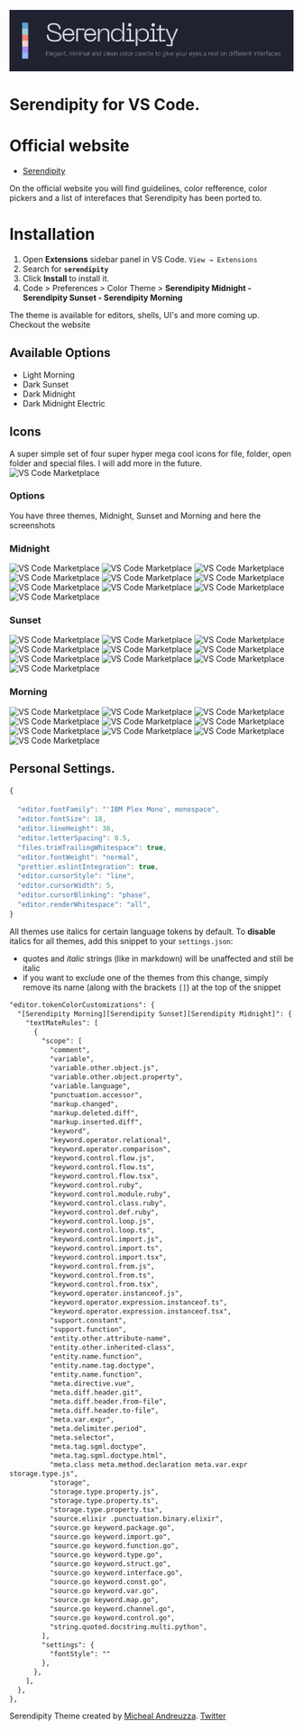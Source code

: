 ![Midnight](https://raw.githubusercontent.com/Serendipity-Theme/assets/main/githubHeader.png)

# Serendipity for VS Code.

# Official website
-  [Serendipity](https://michaelandreuzza.com/work/serendipity/)

On the official website you will find guidelines, color refference, color pickers and a list of interefaces that Serendipity has been ported to.



# Installation

1. Open **Extensions** sidebar panel in VS Code. `View → Extensions`
2. Search for **`serendipity`**
3. Click **Install** to install it.
4. Code > Preferences > Color Theme >
 **Serendipity Midnight - Serendipity Sunset - Serendipity Morning**

The theme is available for editors, shells, UI's and more coming up. Checkout the website

## Available Options
- Light Morning
- Dark Sunset
- Dark Midnight
- Dark Midnight Electric

## Icons
A super simple set of four super hyper mega cool icons for file, folder, open folder and  special files. I will add more in the future.
![VS Code Marketplace](https://github.com/Serendipity-Theme/serendipity/blob/master/icons/icons.png?raw=true)


### Options
You have three themes, Midnight, Sunset and Morning and here the screenshots
### Midnight
![VS Code Marketplace](https://github.com/Serendipity-Theme/serendipity/blob/master/midnight-screenshots/midnight-cpp.png?raw=true)
![VS Code Marketplace](https://github.com/Serendipity-Theme/serendipity/blob/master/midnight-screenshots/midnight-cs.png?raw=true)
![VS Code Marketplace](https://github.com/Serendipity-Theme/serendipity/blob/master/midnight-screenshots/midnight-css.png?raw=true)
![VS Code Marketplace](https://github.com/Serendipity-Theme/serendipity/blob/master/midnight-screenshots/midnight-html.png?raw=true)
![VS Code Marketplace](https://github.com/Serendipity-Theme/serendipity/blob/master/midnight-screenshots/midnight-java.png?raw=true)
![VS Code Marketplace](https://github.com/Serendipity-Theme/serendipity/blob/master/midnight-screenshots/midnight-js.png?raw=true)
![VS Code Marketplace](https://github.com/Serendipity-Theme/serendipity/blob/master/midnight-screenshots/midnight-md.png?raw=true)
![VS Code Marketplace](https://github.com/Serendipity-Theme/serendipity/blob/master/midnight-screenshots/midnight-py.png?raw=true)
![VS Code Marketplace](https://github.com/Serendipity-Theme/serendipity/blob/master/midnight-screenshots/midnight-sh.png?raw=true)
![VS Code Marketplace](https://github.com/Serendipity-Theme/serendipity/blob/master/midnight-screenshots/midnight-terminal.png?)

### Sunset

![VS Code Marketplace](https://github.com/Serendipity-Theme/serendipity/blob/master/sunset-screenshots/sunset-cpp.png?raw=true)
![VS Code Marketplace](https://github.com/Serendipity-Theme/serendipity/blob/master/sunset-screenshots/sunset-cs.png?raw=true)
![VS Code Marketplace](https://github.com/Serendipity-Theme/serendipity/blob/master/sunset-screenshots/sunset-css.png?raw=true)
![VS Code Marketplace](https://github.com/Serendipity-Theme/serendipity/blob/master/sunset-screenshots/sunset-html.png?raw=true)
![VS Code Marketplace](https://github.com/Serendipity-Theme/serendipity/blob/master/sunset-screenshots/sunset-java.png?raw=true)
![VS Code Marketplace](https://github.com/Serendipity-Theme/serendipity/blob/master/sunset-screenshots/sunset-js.png?raw=true)
![VS Code Marketplace](https://github.com/Serendipity-Theme/serendipity/blob/master/sunset-screenshots/sunset-md.png?raw=true)
![VS Code Marketplace](https://github.com/Serendipity-Theme/serendipity/blob/master/sunset-screenshots/sunset-py.png?raw=true)
![VS Code Marketplace](https://github.com/Serendipity-Theme/serendipity/blob/master/sunset-screenshots/sunset-sh.png?raw=true)
![VS Code Marketplace](https://github.com/Serendipity-Theme/serendipity/blob/master/sunset-screenshots/sunset-terminal.png?raw=true)


### Morning
![VS Code Marketplace](https://github.com/Serendipity-Theme/serendipity/blob/master/morning-screenshots/morning-cpp.png?raw=true)
![VS Code Marketplace](https://github.com/Serendipity-Theme/serendipity/blob/master/morning-screenshots/morning-cs.png?raw=true)
![VS Code Marketplace](https://github.com/Serendipity-Theme/serendipity/blob/master/morning-screenshots/morning-css.png?raw=true)
![VS Code Marketplace](https://github.com/Serendipity-Theme/serendipity/blob/master/morning-screenshots/morning-html.png?raw=true)
![VS Code Marketplace](https://github.com/Serendipity-Theme/serendipity/blob/master/morning-screenshots/morning-java.png?raw=true)
![VS Code Marketplace](https://github.com/Serendipity-Theme/serendipity/blob/master/morning-screenshots/morning-js.png?raw=true)
![VS Code Marketplace](https://github.com/Serendipity-Theme/serendipity/blob/master/morning-screenshots/morning-md.png?raw=true)
![VS Code Marketplace](https://github.com/Serendipity-Theme/serendipity/blob/master/morning-screenshots/morning-py.png?raw=true)
![VS Code Marketplace](https://github.com/Serendipity-Theme/serendipity/blob/master/morning-screenshots/morning-sh.png?raw=true)
![VS Code Marketplace](https://github.com/Serendipity-Theme/serendipity/blob/master/morning-screenshots/morning-terminal.png?raw=true)

## Personal Settings.

```js
{

  "editor.fontFamily": "'IBM Plex Mono', monospace",
  "editor.fontSize": 18,
  "editor.lineHeight": 38,
  "editor.letterSpacing": 0.5,
  "files.trimTrailingWhitespace": true,
  "editor.fontWeight": "normal",
  "prettier.eslintIntegration": true,
  "editor.cursorStyle": "line",
  "editor.cursorWidth": 5,
  "editor.cursorBlinking": "phase",
  "editor.renderWhitespace": "all",
}
```

All themes use italics for certain language tokens by default.
To **disable** italics for all themes, add this snippet to your `settings.json`:
  - quotes and *italic* strings (like in markdown) will be unaffected and still be italic
  - if you want to exclude one of the themes from this change, simply remove its name (along with the brackets `[]`) at the top of the snippet

```jsonc
"editor.tokenColorCustomizations": {
  "[Serendipity Morning][Serendipity Sunset][Serendipity Midnight]": {
    "textMateRules": [
      {
        "scope": [
          "comment",
          "variable",
          "variable.other.object.js",
          "variable.other.object.property",
          "variable.language",
          "punctuation.accessor",
          "markup.changed",
          "markup.deleted.diff",
          "markup.inserted.diff",
          "keyword",
          "keyword.operator.relational",
          "keyword.operator.comparison",
          "keyword.control.flow.js",
          "keyword.control.flow.ts",
          "keyword.control.flow.tsx",
          "keyword.control.ruby",
          "keyword.control.module.ruby",
          "keyword.control.class.ruby",
          "keyword.control.def.ruby",
          "keyword.control.loop.js",
          "keyword.control.loop.ts",
          "keyword.control.import.js",
          "keyword.control.import.ts",
          "keyword.control.import.tsx",
          "keyword.control.from.js",
          "keyword.control.from.ts",
          "keyword.control.from.tsx",
          "keyword.operator.instanceof.js",
          "keyword.operator.expression.instanceof.ts",
          "keyword.operator.expression.instanceof.tsx",
          "support.constant",
          "support.function",
          "entity.other.attribute-name",
          "entity.other.inherited-class",
          "entity.name.function",
          "entity.name.tag.doctype",
          "entity.name.function",
          "meta.directive.vue",
          "meta.diff.header.git",
          "meta.diff.header.from-file",
          "meta.diff.header.to-file",
          "meta.var.expr",
          "meta.delimiter.period",
          "meta.selector",
          "meta.tag.sgml.doctype",
          "meta.tag.sgml.doctype.html",
          "meta.class meta.method.declaration meta.var.expr storage.type.js",
          "storage",
          "storage.type.property.js",
          "storage.type.property.ts",
          "storage.type.property.tsx",
          "source.elixir .punctuation.binary.elixir",
          "source.go keyword.package.go",
          "source.go keyword.import.go",
          "source.go keyword.function.go",
          "source.go keyword.type.go",
          "source.go keyword.struct.go",
          "source.go keyword.interface.go",
          "source.go keyword.const.go",
          "source.go keyword.var.go",
          "source.go keyword.map.go",
          "source.go keyword.channel.go",
          "source.go keyword.control.go",
          "string.quoted.docstring.multi.python",
        ],
        "settings": {
          "fontStyle": ""
        },
      },
    ],
  },
},
```


Serendipity Theme created by [Micheal Andreuzza](https://github.com/michael-andreuzza).
[Twitter](https://twitter.com/Mike_Andreuzza)
